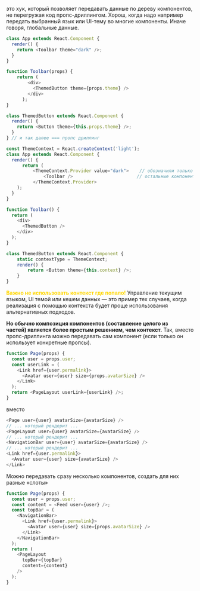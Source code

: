 это хук, который позволяет передавать данные по дереву компонентов, не перегружая код пропс-дриллингом. Хорош, когда надо например передать выбранный язык или UI-тему во многие компоненты. Иначе говоря, глобальные данные. 

```js
class App extends React.Component {
  render() {
    return <Toolbar theme="dark" />;
  }
}

function Toolbar(props) {
	return (
		<div>
		  <ThemedButton theme={props.theme} />    
		</div>
	  );
}

class ThemedButton extends React.Component {
  render() {
    return <Button theme={this.props.theme} />;
  }
} // и так далее === пропс дриллинг
```

```js
const ThemeContext = React.createContext('light');
class App extends React.Component {
  render() {
	  return (
		  <ThemeContext.Provider value="dark">    // обозначили только в одном месте     
			  <Toolbar />						 // остальные компоненты внизу уже в курсе
		  </ThemeContext.Provider>
    );
  }
}

function Toolbar() {
  return (
    <div>
      <ThemedButton />
    </div>
  );
}

class ThemedButton extends React.Component {
	static contextType = ThemeContext;
  	render() {
    	return <Button theme={this.context} />;  
	}
}
```

<span style="font-weight: bold; color: gold;">Важно не использовать контекст где попало!</span> Управление текущим языком, UI темой или кешем данных — это пример тех случаев, когда реализация с помощью контекста будет проще использования альтернативных подходов.

**Но обычно композиция компонентов (составление целого из частей) является более простым решением, чем контекст.** Так, вместо пропс-дриллинга можно передавать сам компонент (если только он использует конкретные пропсы).

```js
function Page(props) {
  const user = props.user;
  const userLink = (
    <Link href={user.permalink}>
      <Avatar user={user} size={props.avatarSize} />
    </Link>
  );
  return <PageLayout userLink={userLink} />;
}
```
вместо 
```js
<Page user={user} avatarSize={avatarSize} />
// ... который рендерит ...
<PageLayout user={user} avatarSize={avatarSize} />
// ... который рендерит ...
<NavigationBar user={user} avatarSize={avatarSize} />
// ... который рендерит ...
<Link href={user.permalink}>
  <Avatar user={user} size={avatarSize} />
</Link>
```

Можно передавать сразу несколько компонентов, создать для них разные «слоты»

```js
function Page(props) {
  const user = props.user;
  const content = <Feed user={user} />;
  const topBar = (
    <NavigationBar>
      <Link href={user.permalink}>
        <Avatar user={user} size={props.avatarSize} />
      </Link>
    </NavigationBar>
  );
  return (
    <PageLayout
      topBar={topBar}
      content={content}
    />
  );
}
```